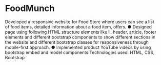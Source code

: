 # FoodMunch
Developed a responsive website for Food Store where users can see a list of food items, detailed information about a food item, offers.
●	Designed page using following HTML structure elements like li, header, article, footer elements and different bootstrap components to show different sections in the website and different bootstrap classes for responsiveness through mobile-first approach.
●	Implemented product YouTube videos by using bootstrap embed and model components
Technologies used: HTML, CSS, Bootstrap
